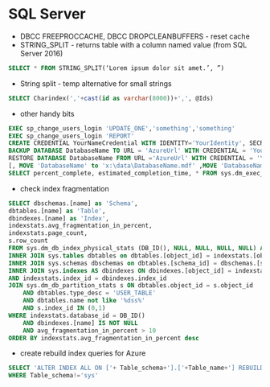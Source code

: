 # SQL Server
- DBCC FREEPROCCACHE, DBCC DROPCLEANBUFFERS - reset cache
- STRING_SPLIT - returns table with a column named value (from SQL Server 2016)
```sql
SELECT * FROM STRING_SPLIT(‘Lorem ipsum dolor sit amet.’, ”)
```
- String split - temp alternative for small strings
```sql
SELECT Charindex(','+cast(id as varchar(8000))+',', @Ids)
```
- other handy bits
```sql
EXEC sp_change_users_login 'UPDATE_ONE','something','something'
EXEC sp_change_users_login 'REPORT'
CREATE CREDENTIAL YourNameCredential WITH IDENTITY='YourIdentity', SECRET='YourSecretKey'
BACKUP DATABASE DatabaseName TO URL = 'AzureUrl' WITH CREDENTIAL = 'YourNameCredential', FORMAT
RESTORE DATABASE DatabaseName FROM URL ='AzureUrl' WITH CREDENTIAL = 'YourNameCredential', STATS= 5
[, MOVE 'DatabaseName' to 'x:\data\DatabaseName.mdf' ,MOVE 'DatabaseNamelog' to 'x:\data\DatabaseName.ldf'] 
SELECT percent_complete, estimated_completion_time, * FROM sys.dm_exec_requests
```
- check index fragmentation
```sql
SELECT dbschemas.[name] as 'Schema',
dbtables.[name] as 'Table',
dbindexes.[name] as 'Index',
indexstats.avg_fragmentation_in_percent,
indexstats.page_count,
s.row_count
FROM sys.dm_db_index_physical_stats (DB_ID(), NULL, NULL, NULL, NULL) AS indexstats
INNER JOIN sys.tables dbtables on dbtables.[object_id] = indexstats.[object_id]
INNER JOIN sys.schemas dbschemas on dbtables.[schema_id] = dbschemas.[schema_id]
INNER JOIN sys.indexes AS dbindexes ON dbindexes.[object_id] = indexstats.[object_id]
AND indexstats.index_id = dbindexes.index_id
JOIN sys.dm_db_partition_stats s ON dbtables.object_id = s.object_id
	AND dbtables.type_desc = 'USER_TABLE'
	AND dbtables.name not like '%dss%'
	AND s.index_id IN (0,1)
WHERE indexstats.database_id = DB_ID()
	AND dbindexes.[name] IS NOT NULL
	AND avg_fragmentation_in_percent > 10
ORDER BY indexstats.avg_fragmentation_in_percent desc
```
- create rebuild index queries for Azure
```sql
SELECT 'ALTER INDEX ALL ON ['+ Table_schema+'].['+Table_name+'] REBUILD;' FROM  information_schema.tables 
WHERE Table_schema!='sys'
```
